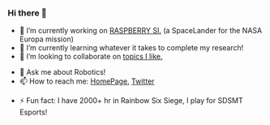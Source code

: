 ### Hi there 👋



- 🔭 I’m currently working on [RASPBERRY SI.](https://rb.gy/tgyued) (a SpaceLander for the NASA Europa mission)
- 🌱 I’m currently learning whatever it takes to complete my research!
- 👯 I’m looking to collaborate on [topics I like.](https://sites.google.com/view/abirhossen)
<!-- 🤔 I’m looking for help with ...-->
- 💬 Ask me about Robotics!
- 📫 How to reach me: [HomePage](https://sites.google.com/view/abirhossen), [Twitter](https://twitter.com/AbirHossen786)
<!-- 😄 Pronouns: ...-->
- ⚡ Fun fact: I have 2000+ hr in Rainbow Six Siege, I play for SDSMT Esports!
